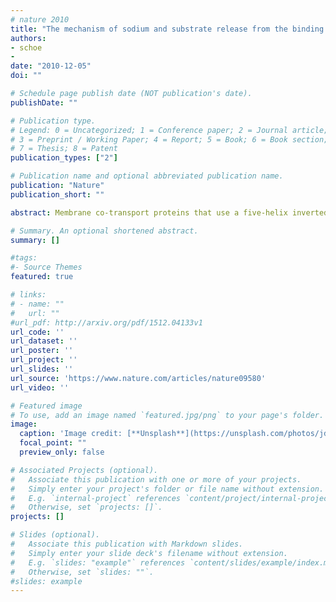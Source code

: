 ```yaml
---
# nature 2010
title: "The mechanism of sodium and substrate release from the binding pocket of vSGLT"
authors:
- schoe 
- 
date: "2010-12-05"
doi: ""

# Schedule page publish date (NOT publication's date).
publishDate: ""

# Publication type.
# Legend: 0 = Uncategorized; 1 = Conference paper; 2 = Journal article;
# 3 = Preprint / Working Paper; 4 = Report; 5 = Book; 6 = Book section;
# 7 = Thesis; 8 = Patent
publication_types: ["2"]

# Publication name and optional abbreviated publication name.
publication: "Nature"
publication_short: ""

abstract: Membrane co-transport proteins that use a five-helix inverted repeat motif have recently emerged as one of the largest structural classes of secondary active transporters1,2. However, despite many structural advances there is no clear evidence of how ion and substrate transport are coupled. Here we report a comprehensive study of the sodium/galactose transporter from Vibrio parahaemolyticus (vSGLT), consisting of molecular dynamics simulations, biochemical characterization and a new crystal structure of the inward-open conformation at a resolution of 2.7 Å. Our data show that sodium exit causes a reorientation of transmembrane helix 1 that opens an inner gate required for substrate exit, and also triggers minor rigid-body movements in two sets of transmembrane helical bundles. This cascade of events, initiated by sodium release, ensures proper timing of ion and substrate release. Once set in motion, these molecular changes weaken substrate binding to the transporter and allow galactose readily to enter the intracellular space. Additionally, we identify an allosteric pathway between the sodium-binding sites, the unwound portion of transmembrane helix 1 and the substrate-binding site that is essential in the coupling of co-transport.

# Summary. An optional shortened abstract.
summary: []

#tags:
#- Source Themes
featured: true

# links:
# - name: ""
#   url: ""
#url_pdf: http://arxiv.org/pdf/1512.04133v1
url_code: ''
url_dataset: ''
url_poster: ''
url_project: ''
url_slides: ''
url_source: 'https://www.nature.com/articles/nature09580'
url_video: ''

# Featured image
# To use, add an image named `featured.jpg/png` to your page's folder. 
image:
  caption: 'Image credit: [**Unsplash**](https://unsplash.com/photos/jdD8gXaTZsc)'
  focal_point: ""
  preview_only: false

# Associated Projects (optional).
#   Associate this publication with one or more of your projects.
#   Simply enter your project's folder or file name without extension.
#   E.g. `internal-project` references `content/project/internal-project/index.md`.
#   Otherwise, set `projects: []`.
projects: []

# Slides (optional).
#   Associate this publication with Markdown slides.
#   Simply enter your slide deck's filename without extension.
#   E.g. `slides: "example"` references `content/slides/example/index.md`.
#   Otherwise, set `slides: ""`.
#slides: example
---
```





